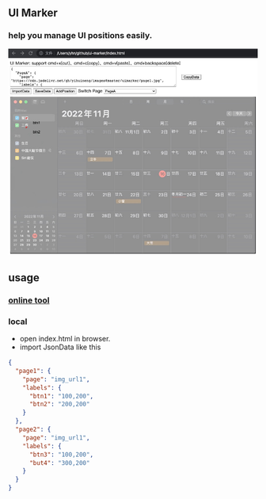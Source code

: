 ## UI Marker
### help you manage UI positions easily.

![image](resource/demo.jpg)

## usage
### [online tool](https://yihuineng.github.io/ui-marker)

### local
- open index.html in browser.
- import JsonData like this
```json
{
  "page1": {
    "page": "img_url1",
    "labels": {
      "btn1": "100,200",
      "btn2": "200,200"
    }
  },
  "page2": {
    "page": "img_url1",
    "labels": {
      "btn3": "100,200",
      "but4": "300,200"
    }
  }
}
```
